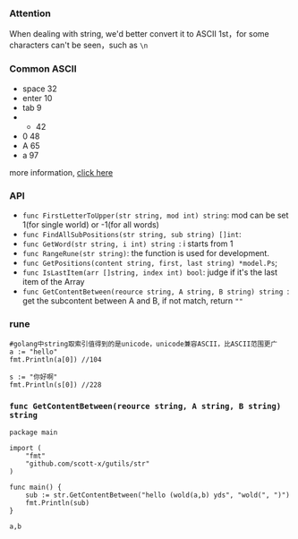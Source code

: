 ### Attention
When dealing with string, we'd better convert it to ASCII 1st，for some characters can't be seen，such as `\n`

### Common ASCII
- space 32
- enter 10
- tab 9
- * 42
- 0 48
- A 65
- a 97

more information, [click here](http://www.asciitable.com/)

### API
- `func FirstLetterToUpper(str string, mod int) string`: mod can be set 1(for single world) or -1(for all words)
- `func FindAllSubPositions(str string, sub string) []int`:
- `func GetWord(str string, i int) string `: i starts from 1
- `func RangeRune(str string)`: the function is used for development.
- `func GetPositions(content string, first, last string) *model.Ps`;
- `func IsLastItem(arr []string, index int) bool`: judge if it's the last item of the Array
- `func GetContentBetween(reource string, A string, B string) string `: get the subcontent between A and B, if not match, return `""` 

### rune
```
#golang中string取索引值得到的是unicode，unicode兼容ASCII，比ASCII范围更广
a := "hello"
fmt.Println(a[0]) //104

s := "你好啊"
fmt.Println(s[0]) //228
```

### `func GetContentBetween(reource string, A string, B string) string`
```golang
package main

import (
	"fmt"
	"github.com/scott-x/gutils/str"
)

func main() {
	sub := str.GetContentBetween("hello (wold(a,b) yds", "wold(", ")")
	fmt.Println(sub)
}
```
```
a,b
```